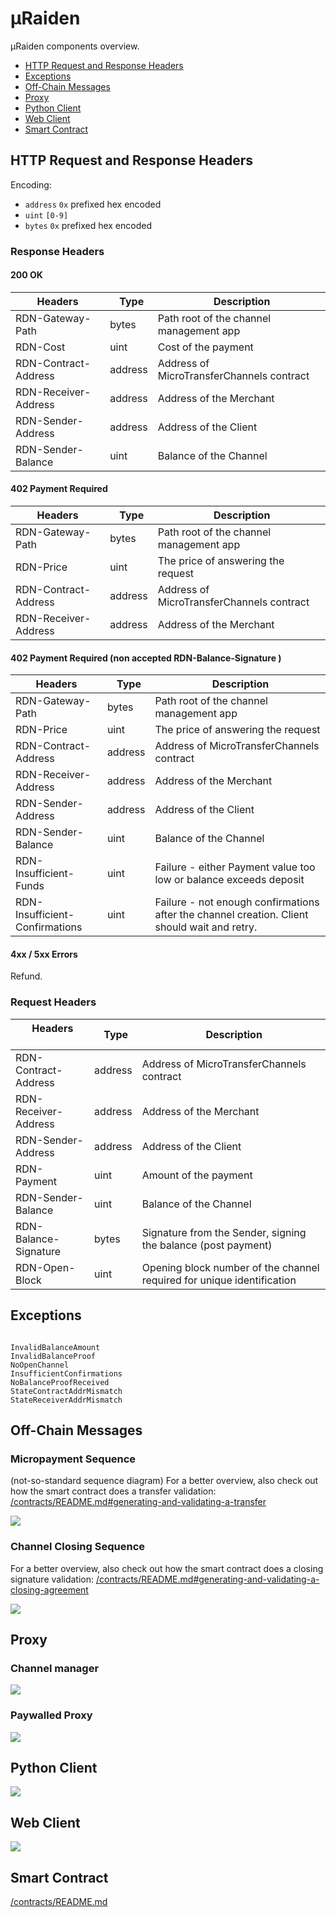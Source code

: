 # µRaiden

µRaiden components overview.

 * [HTTP Request and Response Headers](#http-request-and-response-headers)
 * [Exceptions](#exceptions)
 * [Off-Chain Messages](#off-chain-messages)
 * [Proxy](#proxy)
 * [Python Client](#python-client)
 * [Web Client](#web-client)
 * [Smart Contract](#smart-contract)

## HTTP Request and Response Headers

Encoding:
 * `address`	`0x` prefixed hex encoded
 * `uint`	`[0-9]`
 * `bytes`	`0x` prefixed hex encoded


### Response Headers


#### 200 OK


|        Headers        |   Type   |   Description                              |
| --------------------- | -------- | ------------------------------------------ |
|  RDN-Gateway-Path     | bytes    |  Path root of the channel management app   |
|  RDN-Cost             | uint     |  Cost of the payment                       |
|  RDN-Contract-Address | address  |  Address of MicroTransferChannels contract |
|  RDN-Receiver-Address | address  |  Address of the Merchant                   |
|  RDN-Sender-Address   | address  |  Address of the Client                     |
|  RDN-Sender-Balance   | uint     |  Balance of the Channel                    |



#### 402 Payment Required



|        Headers        |   Type   |   Description                              |
| --------------------- | -------- | ------------------------------------------ |
|  RDN-Gateway-Path     | bytes    |  Path root of the channel management app   |
|  RDN-Price            | uint     |  The price of answering the request        |
|  RDN-Contract-Address | address  |  Address of MicroTransferChannels contract |
|  RDN-Receiver-Address | address  |  Address of the Merchant                   |



#### 402 Payment Required (non accepted RDN-Balance-Signature )




|        Headers                  |   Type   |   Description                              |
| ---------------------           | -------- | ------------------------------------------ |
| RDN-Gateway-Path                | bytes    |  Path root of the channel management app   |
| RDN-Price                       | uint     |  The price of answering the request        |
| RDN-Contract-Address            | address  |  Address of MicroTransferChannels contract |
| RDN-Receiver-Address            | address  |  Address of the Merchant                   |
| RDN-Sender-Address              | address  |  Address of the Client                     |
| RDN-Sender-Balance              | uint     |  Balance of the Channel                    |
| RDN-Insufficient-Funds          | uint     |  Failure - either Payment value too low or balance exceeds deposit|
| RDN-Insufficient-Confirmations  | uint     |  Failure - not enough confirmations after the channel creation. Client should wait and retry. |



#### 4xx / 5xx Errors

Refund.


### Request Headers



|        Headers        |   Type   |   Description                              |
| --------------------- | -------- | ------------------------------------------ |
| RDN-Contract-Address  | address  |  Address of MicroTransferChannels contract |
| RDN-Receiver-Address  | address  |  Address of the Merchant                   |
| RDN-Sender-Address    | address  |  Address of the Client                     |
| RDN-Payment           | uint     |  Amount of the payment                     |
| RDN-Sender-Balance    | uint     |  Balance of the Channel                    |
| RDN-Balance-Signature | bytes    |  Signature from the Sender, signing the balance (post payment) |
| RDN-Open-Block        | uint     |  Opening block number of the channel required for unique identification |



## Exceptions

```

InvalidBalanceAmount
InvalidBalanceProof
NoOpenChannel
InsufficientConfirmations
NoBalanceProofReceived
StateContractAddrMismatch
StateReceiverAddrMismatch

```

## Off-Chain Messages

### Micropayment Sequence

(not-so-standard sequence diagram)
For a better overview, also check out how the smart contract does a transfer validation:  [/contracts/README.md#generating-and-validating-a-transfer](/contracts/README.md#generating-and-validating-a-transfer)

![](/docs/diagrams/OffChainSequence.png)

### Channel Closing Sequence

For a better overview, also check out how the smart contract does a closing signature validation:  [/contracts/README.md#generating-and-validating-a-closing-agreement](/contracts/README.md#generating-and-validating-a-closing-agreement)

![](/docs/diagrams/OffChainSequenceClosing.png)


## Proxy


### Channel manager

![](/docs/diagrams/ChannelManagerClass.png)

### Paywalled Proxy

![](/docs/diagrams/PaywalledProxyClass.png)


## Python Client

![](/docs/diagrams/PythonClientClass.png)


## Web Client

![](/docs/diagrams/JSClientClass.png)


## Smart Contract

[/contracts/README.md](/contracts/README.md)
